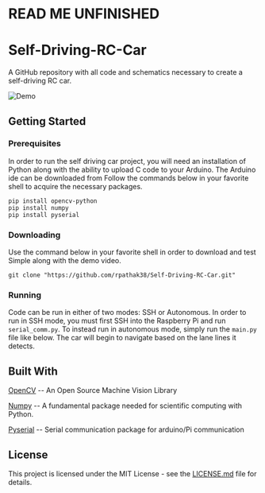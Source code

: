 # READ ME UNFINISHED
# Self-Driving-RC-Car
A GitHub repository with all code and schematics necessary to create a self-driving RC car.

![Demo](https://snipboard.io/bsSdV7.jpg)

## Getting Started

### Prerequisites
In order to run the self driving car project, you will need an installation of Python along with the ability to upload C code to your Arduino. 
The Arduino ide can be downloaded from Follow the commands below in your favorite shell to acquire the necessary packages.
```
pip install opencv-python
pip install numpy
pip install pyserial
```

### Downloading
Use the command below in your favorite shell in order to download and test Simple along with the demo video.
```
git clone "https://github.com/rpathak38/Self-Driving-RC-Car.git"
```

### Running
Code can be run in either of two modes: SSH or Autonomous. In order to run in SSH mode, you must first SSH into the Raspberry Pi and run ```serial_comm.py```.
To instead run in autonomous mode, simply run the ```main.py``` file like below. The car will begin to navigate based on the lane lines it detects.

## Built With
[OpenCV](https://github.com/opencv/opencv) -- An Open Source Machine Vision Library

[Numpy](https://github.com/numpy/numpy) -- A fundamental package needed for scientific computing with Python.

[Pyserial](https://github.com/pyserial/pyserial) -- Serial communication package for arduino/Pi communication

## License
This project is licensed under the MIT License - see the [LICENSE.md](https://github.com/rpathak38/Simple_Lane_Detection/blob/master/LICENSE) file for details.
